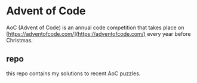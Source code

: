 # Advent of Code

AoC (Advent of Code) is an annual code competition that takes place on [https://adventofcode.com/](https://adventofcode.com/) every year before Christmas.

## repo

this repo contains my solutions to recent AoC puzzles. 
